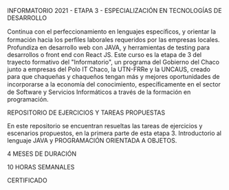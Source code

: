 

INFORMATORIO 2021 - ETAPA 3 - ESPECIALIZACIÓN EN TECNOLOGÍAS DE DESARROLLO

Continua con el perfeccionamiento en lenguajes especíﬁcos, y orientar la formación hacia los perﬁles laborales requeridos por las empresas locales. Profundiza en desarrollo web con JAVA, y herramientas de testing para desarrollos o front end con React JS. Este curso es la etapa de 3 del trayecto formativo del "Informatorio", un programa del Gobierno del Chaco junto a empresas del Polo IT Chaco, la UTN-FRRe y la UNCAUS, creado para que chaqueñas y chaqueños tengan más y mejores oportunidades de incorporarse a la economía del conocimiento, especíﬁcamente en el sector de Software y Servicios Informáticos a través de la formación en programación.

REPOSITORIO DE EJERCICIOS Y TAREAS PROPUESTAS

En este repositorio se encuentran resueltas las tareas de ejercicios y escenarios propuestos, en la primera parte de esta etapa 3. Introductorio al lenguaje JAVA y PROGRAMACIÓN ORIENTADA A OBJETOS.

4 MESES DE DURACIÓN

10 HORAS SEMANALES

CERTIFICADO

